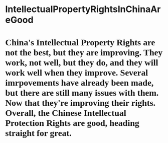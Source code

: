 # IntellectualPropertyRightsInChinaAreGood
<h1
style="font-family:Antique Olive;"
      >China's Intellectual Property Rights are not the best, but they are improving. They work, not well, but they do, and they will work well when they improve. Several imrpovements have already been made, but there are still many issues with them. Now that they're improving their rights. Overall, the Chinese Intellectual Protection Rights are good, heading straight for great.</h1>
